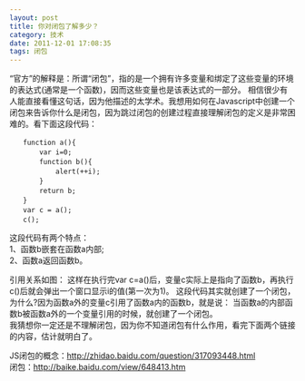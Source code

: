 ```yaml
---
layout: post
title: 你对闭包了解多少？
category: 技术
date: 2011-12-01 17:08:35
tags: 闭包
---
```



“官方”的解释是：所谓“闭包”，指的是一个拥有许多变量和绑定了这些变量的环境的表达式(通常是一个函数)，因而这些变量也是该表达式的一部分。  相信很少有人能直接看懂这句话，因为他描述的太学术。我想用如何在Javascript中创建一个闭包来告诉你什么是闭包，因为跳过闭包的创建过程直接理解闭包的定义是非常困难的。看下面这段代码：


    　　function a(){
    　　    var i=0;
    　　    function b(){
    　　        alert(++i);
    　　    }
    　　    return b;
    　　}
    　　var c = a();
    　　c();

这段代码有两个特点：  
1、函数b嵌套在函数a内部;  
2、函数a返回函数b。

引用关系如图：
这样在执行完var c=a()后，变量c实际上是指向了函数b，再执行c()后就会弹出一个窗口显示i的值(第一次为1)。
这段代码其实就创建了一个闭包，为什么?因为函数a外的变量c引用了函数a内的函数b，就是说： 当函数a的内部函数b被函数a外的一个变量引用的时候，就创建了一个闭包。  
我猜想你一定还是不理解闭包，因为你不知道闭包有什么作用，看完下面两个链接的内容，估计就明白了。    

JS闭包的概念：<http://zhidao.baidu.com/question/317093448.html>  
闭包：<http://baike.baidu.com/view/648413.htm>
